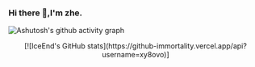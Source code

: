 ### Hi there 👋,I'm zhe.

![Ashutosh's github activity graph](https://github-readme-activity-graph.vercel.app/graph?username=xy8ovo&theme=high-contrast)


<div align="center">
[![IceEnd's GitHub stats](https://github-immortality.vercel.app/api?username=xy8ovo)]
</div>
